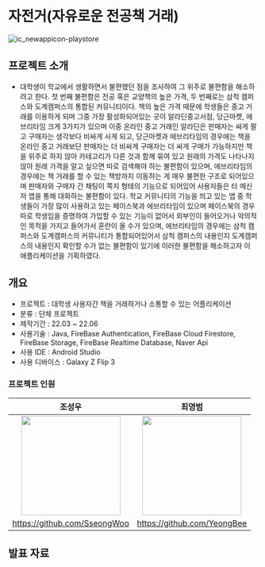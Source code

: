 # 자전거(자유로운 전공책 거래)
![ic_newappicon-playstore](https://github.com/user-attachments/assets/e148aaf9-952f-41db-94ce-b586e3768ea3)

## 프로젝트 소개
- 대학생이 학교에서 생활하면서 불편했던 점을 조사하여 그 위주로 불편함을 해소하려고 한다. 첫 번째 불편함은 전공 혹은 교양책의 높은 가격, 두 번째로는 삼척 캠퍼스와 도계캠퍼스의 통합된 커뮤니티이다. 책의 높은 가격 때문에 학생들은 중고 거래를 이용하게 되며 그중 가장 활성화되어있는 곳이 알라딘중고서점, 당근마켓, 에브리타임 크게 3가지가 있으며 이중 온라인 중고 거래인 알라딘은 판매자는 싸게 팔고 구매자는 생각보다 비싸게 사게 되고, 당근마켓과 에브리타임의 경우에는 책을 온라인 중고 거래보단 판매자는 더 비싸게 구매자는 더 싸게 구매가 가능하지만 책을 위주로 하지 않아 카테고리가 다른 것과 함께 묶여 있고 원래의 가격도 나타나지 않아 원래 가격을 알고 싶으면 따로 검색해야 하는 불편함이 있으며, 에브리타임의 경우에는 책 거래를 할 수 있는 책방까지 이동하는 게 매우 불편한 구조로 되어있으며 판매자와 구매자 간 채팅이 쪽지 형태의 기능으로 되어있어 사용자들은 타 메신저 앱을 통해 대화하는 불편함이 있다. 학교 커뮤니티의 기능을 띄고 있는 앱 중 학생들이 가장 많이 사용하고 있는 페이스북과 에브리타임이 있으며 페이스북의 경우 따로 학생임을 증명하여 가입할 수 있는 기능이 없어서 외부인이 들어오거나 악의적인 목적을 가지고 들어가서 혼란이 올 수가 있으며, 에브리타임의 경우에는 삼척 캠퍼스와 도계캠퍼스의 커뮤니티가 통합되어있어서 삼척 캠퍼스의 내용인지 도계캠퍼스의 내용인지 확인할 수가 없는 불편함이 있기에 이러한 불편함을 해소하고자 이 애플리케이션을 기획하였다.

## 개요
- 프로젝트 : 대학생 사용자간 책을 거래하거나 소통할 수 있는 어플리케이션
- 분류 : 단체 프로젝트
- 제작기간 : 22.03 ~ 22.06
- 사용기술 : Java, FireBase Authentication, FireBase Cloud Firestore, FireBase Storage, FireBase Realtime Database, Naver Api
- 사용 IDE : Android Studio
- 사용 디바이스 : Galaxy Z Flip 3

### 프로젝트 인원
|조성우|최영범|
|:---:|:---:|
|<img src = "https://avatars.githubusercontent.com/u/161753131?v=4" width="200" height="200">|<img src = "https://avatars.githubusercontent.com/u/105918122?v=4" width="200" height="200">|
|https://github.com/SseongWoo|https://github.com/YeongBee|

## 발표 자료

